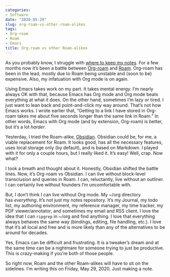 ```yaml
---
categories:
- Software
date: "2020-05-29"
slug: org-roam-vs-other-roam-alikes
tags:
- Org-roam
- Roam
- Emacs
title: Org-roam vs other Roam-alikes
---
```


As you probably know, I struggle with [where to keep my notes](https://www.copingmechanism.com/2020/take-lots-of-notes-thinsp-mdash-thinsp-but-where). For a few months now it’s been a battle between [Org-roam](https://github.com/org-roam/org-roam) and [Roam](https://roamresearch.com/). Org-roam has been in the lead, mostly due to Roam being unstable and (soon to be) expensive. Also, my infatuation with Org mode is on again.

Using Emacs takes work on my part. It takes mental energy. I’m nearly always OK with that, because Emacs has Org mode and Org mode beats everything at what it does. On the other hand, sometimes I’m lazy or tired. I just want to lean back and point-and-click my way around. That’s not how Emacs works. I wrote earlier that, “Getting to a link I have stored in Org-roam takes me about five seconds longer than the same link in Roam.” In other words, Emacs with Org mode (and by extension, Org-roam) is better, but it’s a lot _harder_.

Yesterday, I tried the Roam-alike, [Obsidian](https://obsidian.md/). Obsidian could be, for me, a viable replacement for Roam. It looks good, has all the necessary features, uses local storage only (by default), and is based on Markdown. I played with it for only a couple hours, but I really liked it. It’s easy! Well, crap. Now what?

I took a breath and thought about it. Honestly, Obsidian shifted the battle lines. Now, it’s Org-roam vs Obsidian. I can live without block-level transclusion and queries in Roam. I can, reluctantly, live without an outliner. I can certainly live without founders I’m uncomfortable with.

But, I don’t think I can live without Org mode. My ~/org directory has _everything_. It’s not just my notes repository. It’s my Journal, my todo list, my authoring environment, my reference manager, my time tracker, my PDF viewer/annotator, and sometimes my email and RSS client. I love the idea that I can `ripgrep` in ~/org and find anything. I love that everything always behaves the same way (bindings, editing, file handling, etc.). I love that it’s all local and free and is more likely than any of the alternatives to be around for decades.

Yes, Emacs can be difficult and frustrating. It is a tweaker’s dream and at the same time can be a nightmare for someone trying to just be productive. This is crazy-making if you’re both of those people.

So right now, Roam and the other Roam-alikes will have to sit on the sidelines. I’m writing this on Friday, May 29, 2020. Just making a note.
